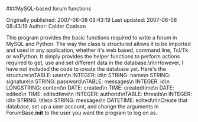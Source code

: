 ###MySQL-based forum functions

Originally published: 2007-06-08 08:43:19
Last updated: 2007-06-08 08:43:19
Author: Calder Coalson

This program provides the basic functions required to write a forum in MySQL and Python.  The way the class is structured allows it to be imported and used in any application, whether it's web based, command line, Tcl/Tk or wxPython.  It simply provides the helper functions to perform actions required to get, use and set different data in the database.\n\nHowever, I have not included the code to create the database yet.  Here's the structure:\nTABLE: users\n    INTEGER: id\n    STRING: name\n    STRING: signature\n    STRING: password\nTABLE: messages\n    INTEGER: id\n    LONGSTRING: content\n    DATE: created\n    TIME: createdtime\n    DATE: edited\n    TIME: editedtime\n    INTEGER: authorid\nTABLE: threads\n    INTEGER: id\n    STRING: title\n    STRING: messages\n    DATETIME: edited\n\nCreate that database, set up a user account, and change the arguments in ForumBase.__init__ to the user you want the program to log on as.